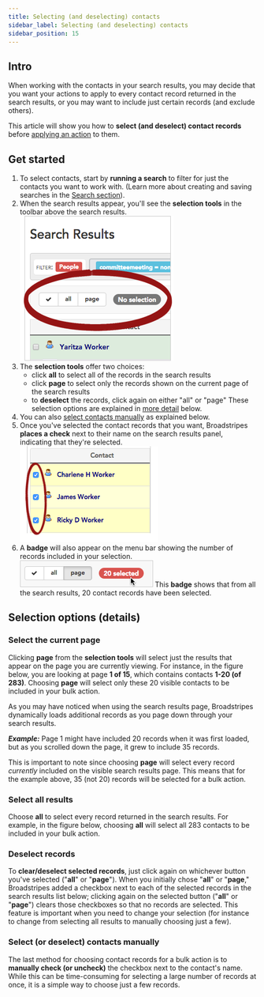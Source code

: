 ```yaml
---
title: Selecting (and deselecting) contacts
sidebar_label: Selecting (and deselecting) contacts
sidebar_position: 15
---
```


## Intro

When working with the contacts in your search results, you may decide that you want your actions to apply to every contact record returned in the search results, or you may want to include just certain records (and exclude others).

This article will show you how to **select (and deselect) contact records** before [applying an action](../bulk-actions/) to them.

## Get started

1. To select contacts, start by **running a search** to filter for just the contacts you want to work with. (Learn more about creating and saving searches in the [Search section](../search/index.md)).
2. When the search results appear, you'll see the **selection tools** in the toolbar above the search results.
![Selection tools](/images/viewing-search-results-and-edit/f0d7716-SelectTools.png)
3. The **selection tools** offer two choices:
    - click **all** to select all of the records in the search results
    - click **page** to select only the records shown on the current page of the search results
    - to **deselect** the records, click again on either "all" or "page"
These selection options are explained in [more detail](#select-the-current-page) below.
4. You can also [select contacts manually](#select-or-deselect-contacts-manually) as explained below.
5. Once you've selected the contact records that you want, Broadstripes **places a check** next to their name on the search results panel, indicating that they're selected.
![Selected contacts](/images/viewing-search-results-and-edit/fdcb578-SearchResSelectionCheck2.png)
6. A **badge** will also appear on the menu bar showing the number of records included in your selection.
![Selected contacts badge](/images/viewing-search-results-and-edit/168d975-SelectBadge.png)
This **badge** shows that from all the search results, 20 contact records have been selected.
## Selection options (details)
### Select the current page
Clicking **page** from the **selection tools** will select just the results that appear on the page you are currently viewing.
For instance, in the figure below, you are looking at page **1 of 15**, which contains contacts **1-20 (of 283)**. Choosing **page** will select only these 20 visible contacts to be included in your bulk action.

<Note>
As you may have noticed when using the search results page, Broadstripes dynamically loads additional records as you page down through your search results.

**_Example:_** Page 1 might have included 20 records when it was first loaded, but as you scrolled down the page, it grew to include 35 records.

This is important to note since choosing **page** will select every record _currently_ included on the visible search results page. This means that for the example above, 35 (not 20) records will be selected for a bulk action.
</Note>

### Select all results
Choose **all** to select every record returned in the search results.
For example, in the figure below, choosing **all** will select all 283 contacts to be included in your bulk action.
### Deselect records
To **clear/deselect selected records**, just click again on whichever button you've selected ("**all**" or "**page**").
When you initially chose "**all**" or "**page**," Broadstripes added a checkbox next to each of the selected records in the search results list below; clicking again on the selected button ("**all**" or "**page**") clears those checkboxes so that no records are selected.
This feature is important when you need to change your selection (for instance to change from selecting all results to manually choosing just a few).
### Select (or deselect) contacts manually
The last method for choosing contact records for a bulk action is to **manually check (or uncheck)** the checkbox next to the contact's name. While this can be time-consuming for selecting a large number of records at once, it is a simple way to choose just a few records.